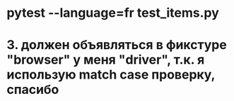 # pytest --language=fr test_items.py
# 3. должен объявляться в фикстуре "browser" у меня "driver", т.к. я использую match case проверку, спасибо
